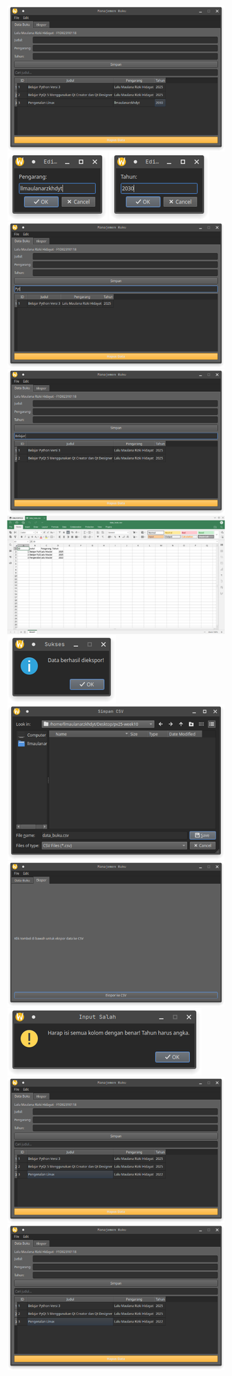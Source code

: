 [![img/1.png](https://github.com/F1D02310118/pv25-week10/blob/d44912d31ed38679d8222b62a96eb51b7ab4815f/img/1.png)](https://github.com/F1D02310118/pv25-week10/blob/d44912d31ed38679d8222b62a96eb51b7ab4815f/img/1.png)
[![img/2.png](https://github.com/F1D02310118/pv25-week10/blob/d44912d31ed38679d8222b62a96eb51b7ab4815f/img/2.png)](https://github.com/F1D02310118/pv25-week10/blob/d44912d31ed38679d8222b62a96eb51b7ab4815f/img/2.png)
[![img/3.png](https://github.com/F1D02310118/pv25-week10/blob/d44912d31ed38679d8222b62a96eb51b7ab4815f/img/3.png)](https://github.com/F1D02310118/pv25-week10/blob/d44912d31ed38679d8222b62a96eb51b7ab4815f/img/3.png)
[![img/4.png](https://github.com/F1D02310118/pv25-week10/blob/d44912d31ed38679d8222b62a96eb51b7ab4815f/img/4.png)](https://github.com/F1D02310118/pv25-week10/blob/d44912d31ed38679d8222b62a96eb51b7ab4815f/img/4.png)
[![img/5.png](https://github.com/F1D02310118/pv25-week10/blob/d44912d31ed38679d8222b62a96eb51b7ab4815f/img/5.png)](https://github.com/F1D02310118/pv25-week10/blob/d44912d31ed38679d8222b62a96eb51b7ab4815f/img/5.png)
[![img/6.png](https://github.com/F1D02310118/pv25-week10/blob/d44912d31ed38679d8222b62a96eb51b7ab4815f/img/6.png)](https://github.com/F1D02310118/pv25-week10/blob/d44912d31ed38679d8222b62a96eb51b7ab4815f/img/6.png)
[![img/7.png](https://github.com/F1D02310118/pv25-week10/blob/d44912d31ed38679d8222b62a96eb51b7ab4815f/img/7.png)](https://github.com/F1D02310118/pv25-week10/blob/d44912d31ed38679d8222b62a96eb51b7ab4815f/img/7.png)
[![img/8.png](https://github.com/F1D02310118/pv25-week10/blob/d44912d31ed38679d8222b62a96eb51b7ab4815f/img/8.png)](https://github.com/F1D02310118/pv25-week10/blob/d44912d31ed38679d8222b62a96eb51b7ab4815f/img/8.png)
[![img/9.png](https://github.com/F1D02310118/pv25-week10/blob/d44912d31ed38679d8222b62a96eb51b7ab4815f/img/9.png)](https://github.com/F1D02310118/pv25-week10/blob/d44912d31ed38679d8222b62a96eb51b7ab4815f/img/9.png)
[![img/10.png](https://github.com/F1D02310118/pv25-week10/blob/d44912d31ed38679d8222b62a96eb51b7ab4815f/img/10.png)](https://github.com/F1D02310118/pv25-week10/blob/d44912d31ed38679d8222b62a96eb51b7ab4815f/img/10.png)
[![img/11.png](https://github.com/F1D02310118/pv25-week10/blob/d44912d31ed38679d8222b62a96eb51b7ab4815f/img/11.png)](https://github.com/F1D02310118/pv25-week10/blob/d44912d31ed38679d8222b62a96eb51b7ab4815f/img/11.png)
[![img/12.png](https://github.com/F1D02310118/pv25-week10/blob/d44912d31ed38679d8222b62a96eb51b7ab4815f/img/12.png)](https://github.com/F1D02310118/pv25-week10/blob/d44912d31ed38679d8222b62a96eb51b7ab4815f/img/12.png)
